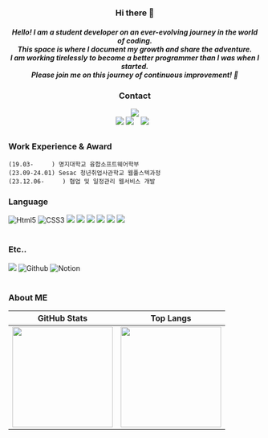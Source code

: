 <div align="center">

<h3> Hi there 👋 </h3>
<h5>Hello! I am a student developer on an ever-evolving journey in the world of coding.</br>
This space is where I document my growth and share the adventure. </br>
I am working tirelessly to become a better programmer than I was when I started.</br>
Please join me on this journey of continuous improvement! 🚀 </h5>

<h3>Contact</h3>
<a href="https://hits.seeyoufarm.com"><img src="https://hits.seeyoufarm.com/api/count/incr/badge.svg?url=https%3A%2F%2Fgithub.com%2Frhtjddls123&count_bg=%2379C83D&title_bg=%23555555&icon=&icon_color=%23E7E7E7&title=hits&edge_flat=false"/></a></br>
<a href="https://velog.io/@jjjk0605"><img src="https://img.shields.io/badge/velog-7fffd4?style=flat-square&logo=velog&logoColor=white"/></a> 
<a href="https://www.instagram.com/jjjk0605/"><img src="https://img.shields.io/badge/Instagram-E4405F?style=flat-square&logo=Instagram&logoColor=white"/></a> 
<a href="mailto:goseongin2@gmail.com"><img src="https://img.shields.io/badge/Gmail-d14836?style=flat-square&logo=Gmail&logoColor=white&link=mailto:goseongin2@gmail.com"
style="height : auto; margin-left : 10px; margin-right : 10px;"/></a>
</div>

## 

### Work Experience & Award
```
(19.03-     ) 명지대학교 융합소프트웨어학부
(23.09-24.01) Sesac 청년취업사관학교 웹풀스텍과정
(23.12.06-     ) 협업 및 일정관리 웹서비스 개발
```

### Language
<div>
	<img alt="Html5" src ="https://img.shields.io/badge/HTML5-E34F26.svg?&style=for-the-badge&logo=Html5&logoColor=white"/>
	<img alt="CSS3" src ="https://img.shields.io/badge/CSS3-1572B6.svg?&style=for-the-badge&logo=CSS3&logoColor=white"/>
	<img src="https://img.shields.io/badge/Java-007396?style=for-the-badge&logo=Java&logoColor=white"/>
	<img src="https://img.shields.io/badge/r-276DC3?style=for-the-badge&logo=r&logoColor=white"/>
	<img src="https://img.shields.io/badge/Python-3776AB?style=for-the-badge&logo=Python&logoColor=white"> 
	<img src="https://img.shields.io/badge/JavaScript-F7DF1E?style=for-the-badge&logo=JavaScript&logoColor=white">
	<img src="https://img.shields.io/badge/Kotlin-7F52FF?style=for-the-badge&logo=Kotlin&logoColor=white">
	<img src="https://img.shields.io/badge/Unity-000000?style=for-the-badge&logo=Unity&logoColor=white"> 
</div>
</br>

### Etc..
<div>
<img src="https://img.shields.io/badge/Oracle-F80000?style=for-the-badge&logo=Unity&logoColor=white">
<img alt="Github" src ="https://img.shields.io/badge/GitHub-181717.svg?&style=for-the-badge&logo=GitHub&logoColor=white"/>
<img alt="Notion" src ="https://img.shields.io/badge/Notion-000000.svg?&style=for-the-badge&logo=Notion&logoColor=white"/>
</br></br>

### About ME
| GitHub Stats | Top Langs |
|:--:|:--:|
| <img src="https://github-readme-stats.vercel.app/api?username=rhtjddls123&show_icons=true&theme=radical" height="200px"/> | <img src="https://github-readme-stats.vercel.app/api/top-langs/?username=rhtjddls123&layout=compact&theme=tokyonight" height="200px"/> |

